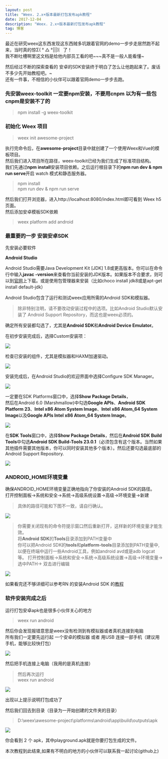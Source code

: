 ```yaml
---
layout: post
title: "Weex. 2.x+版本最新打包发布apk教程"
date: 2017-12-04
description: "Weex. 2.x+版本最新打包发布apk教程"
tag: 博客 
---   
```


最近在研究weex这东西发现这东西贼多坑跟着官网的demo一步步走居然跑不起来，当时真的惊Σ( ° △ °|||)︴了！  
我不断吐槽啊里这文档是给他内部员工看的吧~~~真不是一般人能看懂~    

然后经过不断的探索查看的 安卓的SDK安装终于明白了怎么让他跑起来了。废话不多少先开始教程吧。~    
还有一件事，不相信的小伙伴可以跟着官网demo一步步去跑。    

### 先安装weex-toolkit  一定要npm安装，不要用cnpm 以为有一些包cnpm是安装不了的      
> npm install -g weex-toolkit    

### 初始化 Weex 项目

> weex init  awesome-project

执行完命令后，在**awesome-project**目录中就创建了一个使用Weex和Vue的模板项目。   
然后我们进入项目所在路径，weex-toolkit已经为我们生成了标准项目结构。   
我们先通过**npm install**安装项目依赖。之后运行根目录下的**npm run dev & npm run serve**开启 watch 模式和静态服务器。   
> npm install   
> npm run dev & npm run serve    

然后我们打开浏览器，进入http://localhost:8080/index.html即可看到 Weex h5 页面。   
然后添加安卓模板SDK依赖    

> weex platform add android       

### 最重要的一步 安装安卓SDK   
先安装必要软件  

**Android Studio**   

Android Studio需要Java Development Kit [JDK] 1.8或更高版本。你可以在命令行中输入**javac -version**来查看你当前安装的JDK版本。如果版本不合要求，则可以到[官网](http://www.oracle.com/technetwork/java/javase/downloads/jdk8-downloads-2133151.html)上下载。或是使用包管理器来安装（比如choco install jdk8或是apt-get install default-jdk）     

Android Studio包含了运行和测试weex应用所需的Android SDK和模拟器。  

> 除非特别注明，请不要改动安装过程中的选项。比如Android Studio默认安装了 Android Support Repository，而这也是weex必须的。

确定所有安装都勾选了，尤其是**Android SDK**和**Android Device Emulator**。

在初步安装完成后，选择Custom安装项：  
  
![](/images/2017-12-04/2017-12-04-01.png)     

检查已安装的组件，尤其是模拟器和HAXM加速驱动。

![](/images/2017-12-04/2017-12-04-02.png)      

安装完成后，在Android Studio的欢迎界面中选择Configure SDK Manager。

![](/images/2017-12-04/2017-12-04-03.png)     

一定要在SDK Platforms窗口中，选择**Show Package Details**，   
然后在Android 6.0 (Marshmallow)中勾选**Google APIs**、**Android SDK Platform 23**、**Intel x86 Atom System Image**、**Intel x86 Atom_64 System Image**以及**Google APIs Intel x86 Atom_64 System Image**。    

![](/images/2017-12-04/2017-12-04-04.png)  
   
在**SDK Tools**窗口中，选择**Show Package Details**，然后在**Android SDK Build Tools**中勾选**Android SDK Build-Tools 23.0.1**（必须包含有这个版本。当然如果其他插件需要其他版本，你可以同时安装其他多个版本）。然后还要勾选最底部的Android Support Repository.

![](/images/2017-12-04/2017-12-04-05.png)     

### ANDROID_HOME环境变量

确保ANDROID_HOME环境变量正确地指向了你安装的Android SDK的路径。    
打开控制面板->系统和安全->系统->高级系统设置->高级->环境变量->新建   

> 具体的路径可能和下图不一致，请自行确认。    

![](/images/2017-12-04/2017-12-04-06.png)     

> 你需要关闭现有的命令符提示窗口然后重新打开，这样新的环境变量才能生效。   
> 将**Android SDK**的**Tools**目录添加到PATH变量中    
> 你可以把Android SDK的**tools**和**platform-tools**目录添加到PATH变量中,         
> 以便在终端中运行一些Android工具，例如android avd或是adb logcat等。
> 打开控制面板->系统和安全->系统->高级系统设置->高级->环境变量-> 选中PATH-> 双击进行编辑     

![](/images/2017-12-04/2017-12-04-07.png)     

如果看完还不够详细可以参考RN 的安装Android SDK 的[教程](https://reactnative.cn/docs/0.50/getting-started.html)     

### 软件安装完成之后

运行打包安卓apk也是很多小伙伴关心的地方    
> weex run android 

然后你会发现报错意思是weex没有检测到有模拟器或者真机连接到电脑      
所有我们一定要先运行起 一个安卓的模拟器 或者 用USB 连接一部手机（建议用手机，能够比较快打包）   
   
![](/images/2017-12-04/2017-12-04-08.png)     

然后把手机连接上电脑（我用的是真机连接）     
> 然后再次运行    
> weex run  android  
   
![](/images/2017-12-04/2017-12-04-09.png)     

出现以上提示说明打包成功了      

然后我们回去到目录（目录为一开始创建的文件夹的目录）    
> D:\weex\awesome-project\platforms\android\app\build\outputs\apk       

![](/images/2017-12-04/2017-12-04-10.png)      

你会看到 2 个 apk，其中playground.apk就是你要打包生成的文件。

本次教程到此结束,如果有不明白的地方的小伙伴可以联系我一起讨论(github上)
